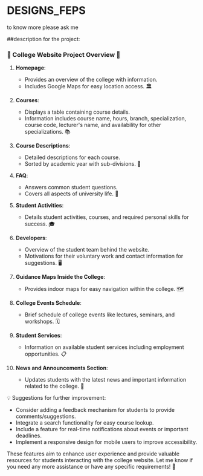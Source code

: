 # DESIGNS_FEPS
to know more please ask me

##description for the project:

### 🌟 College Website Project Overview 🌟

1. **Homepage**: 
   - Provides an overview of the college with information.
   - Includes Google Maps for easy location access. 🏛️

2. **Courses**:
   - Displays a table containing course details.
   - Information includes course name, hours, branch, specialization, course code, lecturer's name, and availability for other specializations. 📚

3. **Course Descriptions**:
   - Detailed descriptions for each course.
   - Sorted by academic year with sub-divisions. 📝

4. **FAQ**:
   - Answers common student questions.
   - Covers all aspects of university life. 🤔

5. **Student Activities**:
   - Details student activities, courses, and required personal skills for success. 🎓

6. **Developers**:
   - Overview of the student team behind the website.
   - Motivations for their voluntary work and contact information for suggestions. 🖥️

7. **Guidance Maps Inside the College**:
   - Provides indoor maps for easy navigation within the college. 🗺️

8. **College Events Schedule**:
   - Brief schedule of college events like lectures, seminars, and workshops. 🗓️

9. **Student Services**:
   - Information on available student services including employment opportunities. 📋

10. **News and Announcements Section**:
    - Updates students with the latest news and important information related to the college. 📰

💡 Suggestions for further improvement:
- Consider adding a feedback mechanism for students to provide comments/suggestions.
- Integrate a search functionality for easy course lookup.
- Include a feature for real-time notifications about events or important deadlines.
- Implement a responsive design for mobile users to improve accessibility.

These features aim to enhance user experience and provide valuable resources for students interacting with the college website. Let me know if you need any more assistance or have any specific requirements! 🚀